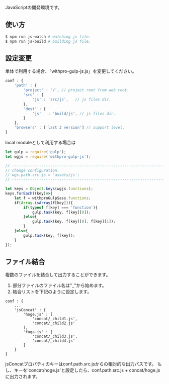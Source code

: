 JavaScriptの開発環境です。

## 使い方

```bash
$ npm run js-watch # watching js file.
$ npm run js-build # building js file.
```

## 設定変更

単体で利用する場合、「withpro-gulp-js.js」を変更してください。

```js
conf : {
    'path' : {
        'project' : '/', // project root from web root.
        'src' : {
            'js' : 'src/js',   // js files dir.
        },
        'dest' : {
            'js'   : 'build/js', // js files dir.
        }
    },
    'browsers' : ['last 3 version'] // support level.
}
```

local moduleとして利用する場合は

```js
let gulp = require('gulp');
let wgjs = require('withpro-gulp-js');

// -----------------------------------------------------------------------------
// change configuration.
// wgs.path.src.js = 'assets/js';
// -----------------------------------------------------------------------------

let keys = Object.keys(wgjs.functions);
keys.forEach((key)=>{
    let f = withproGulpSass.functions;
    if(Array.isArray(f[key])){
        if(typeof f[key] === 'function'){
            gulp.task(key, f[key][0]);
        }else{
            gulp.task(key, f[key][0], f[key][1]);
        }
    }else{
        gulp.task(key, f[key]);
    }
});
```

## ファイル結合

複数のファイルを結合して出力することができます。

1. 部分ファイルのファイル名は"_"から始めます。
2. 結合リストを下記のように設定します。

```
conf : {
    ...
    'jsConcat' : {
        'hoge.js' : [
            'concat/_child1.js',
            'concat/_child2.js'
        ],
        'fuga.js' : [
            'concat/_child3.js',
            'concat/_child4.js'
        ]
    }
}
```

jsConcatプロパティのキーはconf.path.src.jsからの相対的な出力パスです。
もし、キーを'concat/hoge.js'と設定したら、conf.path.src.js + concat/hoge.jsに出力されます。

